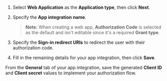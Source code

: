 1. Select **Web Application** as the **Application type**, then click **Next**.
1. Specify the **App integration name**.

   > **Note:** When creating a web app, **Authorization Code** is selected as the default and isn't editable since it's a required **Grant type**.

1. Specify the **Sign-in redirect URIs** to redirect the user with their authorization code.
1. Fill in the remaining details for your app integration, then click **Save**.

From the **General** tab of your app integration, save the generated **Client ID** and **Client secret** values to implement your authorization flow.
